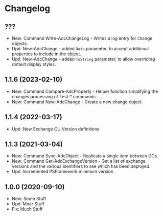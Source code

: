 ﻿# Changelog

## ???

- New: Command Write-AdcChangeLog - Writes a log entry for change objects.
- Upd: New-AdcChange - added `Data` parameter, to accept additional properties to include in the object.
- Upd: New-AdcChange - added `ToString` parameter, to allow overriding default display styles.

## 1.1.6 (2023-02-10)

- New: Command Compare-AdcProperty - Helper function simplifying the changes processing of Test-* commands.
- New: Command New-AdcChange - Create a new change object.

## 1.1.4 (2022-03-17)

- Upd: New Exchange CU Version definitions

## 1.1.3 (2021-03-04)

- New: Command Sync-AdcObject - Replicate a single item between DCs.
- New: Command Get-AdcExchangeVersion - Get a list of exchange versions and the various identifiers to see which has been deployed.
- Upd: Incremented PSFramework minimum version.

## 1.0.0 (2020-09-10)

- New: Some Stuff
- Upd: Moar Stuff
- Fix: Much Stuff